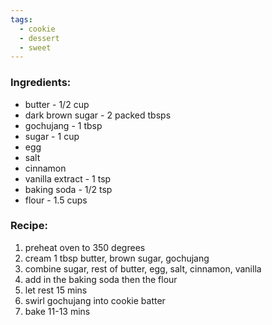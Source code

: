 ```yaml
---
tags:
  - cookie
  - dessert
  - sweet
---
```

### Ingredients:
- butter - 1/2 cup
- dark brown sugar - 2 packed tbsps
- gochujang - 1 tbsp
- sugar - 1 cup
- egg
- salt
- cinnamon
- vanilla extract - 1 tsp
- baking soda - 1/2 tsp
- flour - 1.5 cups

### Recipe:
1. preheat oven to 350 degrees
2. cream 1 tbsp butter, brown sugar, gochujang
3. combine sugar, rest of butter, egg, salt, cinnamon, vanilla
4. add in the baking soda then the flour
5. let rest 15 mins
6. swirl gochujang into cookie batter
7. bake 11-13 mins